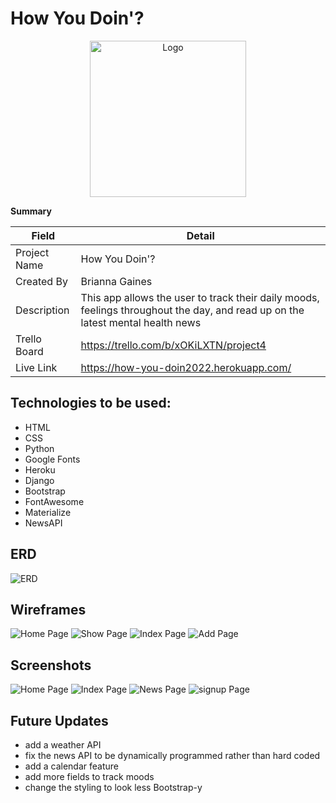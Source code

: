 # How You Doin'?

<div align="center">
  <a href="https://github.com/briannag31/how-you-doin">
    <img src="https://i.imgur.com/k10JHLY.png" alt="Logo" width="250" height="250">
  </a>
 </div>

**Summary**

| Field | Detail |
|-------|--------|
| Project Name | How You Doin'?|
| Created By| Brianna Gaines|
| Description | This app allows the user to track their daily moods, feelings throughout the day, and read up on the latest mental health news|
| Trello Board | https://trello.com/b/xOKiLXTN/project4|
|Live Link | https://how-you-doin2022.herokuapp.com/ |


## Technologies to be used:

- HTML
- CSS
- Python
- Google Fonts
- Heroku
- Django
- Bootstrap
- FontAwesome
- Materialize
- NewsAPI

## ERD
![ERD](https://i.imgur.com/ByAMWyQ.png)

## Wireframes
![Home Page](https://i.imgur.com/VwjzrvI.png)
![Show Page](https://i.imgur.com/XCAbKdG.png)
![Index Page](https://i.imgur.com/dbfYGpx.png)
![Add Page](https://i.imgur.com/uLJQ1xr.png)

## Screenshots
![Home Page](https://i.imgur.com/jEPFcDl.png)
![Index Page](https://i.imgur.com/xbYP8q0.png)
![News Page](https://i.imgur.com/AmHppEy.png)
![signup Page](https://i.imgur.com/WBvO1h4.png)

## Future Updates
- add a weather API
- fix the news API to be dynamically programmed rather than hard coded
- add a calendar feature
- add more fields to track moods
- change the styling to look less Bootstrap-y

